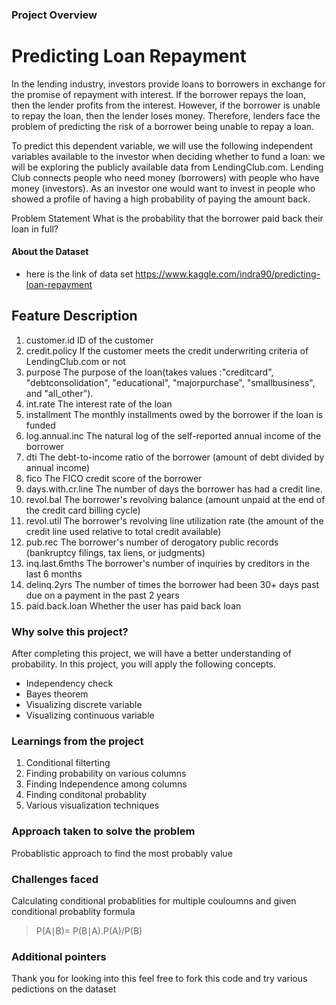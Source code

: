 ### Project Overview

# Predicting Loan Repayment

In the lending industry, investors provide loans to borrowers in exchange for the promise of repayment with interest. If the borrower repays the loan, then the lender profits from the interest. However, if the borrower is unable to repay the loan, then the lender loses money. Therefore, lenders face the problem of predicting the risk of a borrower being unable to repay a loan.


To predict this dependent variable, we will use the following independent variables available to the investor when deciding whether to fund a loan:
 we will be exploring the publicly available data from LendingClub.com. Lending Club connects people who need money (borrowers) with people who have money (investors). As an investor one would want to invest in people who showed a profile of having a high probability of paying the amount back.

Problem Statement
What is the probability that the borrower paid back their loan in full?

#### About the Dataset
- here is the link of data set https://www.kaggle.com/indra90/predicting-loan-repayment

## Feature	Description

1. customer.id	ID of the customer
2. credit.policy	If the customer meets the credit underwriting criteria of LendingClub.com or not
3. purpose	The purpose of the loan(takes values :"creditcard", "debtconsolidation", "educational", "majorpurchase", "smallbusiness", and "all_other").
4. int.rate	The interest rate of the loan
5. installment	The monthly installments owed by the borrower if the loan is funded
6. log.annual.inc	The natural log of the self-reported annual income of the borrower
7. dti	The debt-to-income ratio of the borrower (amount of debt divided by annual income)
8. fico	The FICO credit score of the borrower
9. days.with.cr.line	The number of days the borrower has had a credit line.
10. revol.bal	The borrower's revolving balance (amount unpaid at the end of the credit card billing cycle)
11. revol.util	The borrower's revolving line utilization rate (the amount of the credit line used relative to total credit available)
12. pub.rec	The borrower's number of derogatory public records (bankruptcy filings, tax liens, or judgments)
13. inq.last.6mths	The borrower's number of inquiries by creditors in the last 6 months
14. delinq.2yrs	The number of times the borrower had been 30+ days past due on a payment in the past 2 years
15. paid.back.loan	Whether the user has paid back loan

### Why solve this project?
After completing this project, we will have a better understanding of probability. In this project, you will apply the following concepts.

- Independency check
- Bayes theorem
- Visualizing discrete variable
- Visualizing continuous variable


### Learnings from the project

 1. Conditional filterting
2. Finding probability on various columns
3. Finding Independence among columns
4. Finding conditonal probablity
5. Various visualization techniques


### Approach taken to solve the problem

 Probablistic approach to find the most probably value


### Challenges faced

 Calculating conditional probablities for multiple couloumns and given conditional probablity formula

> P(A∣B)= P(B∣A).P(A)/P(B)

### Additional pointers

 Thank you for looking into this feel free to fork this code and try various pedictions on the dataset


